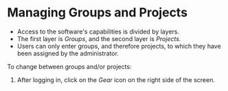 # Managing Groups and Projects

* Access to the software's capabilities is divided by layers.
* The first layer is _Groups_, and the second layer is _Projects._
* Users can only enter groups, and therefore projects, to which they have been assigned by the administrator. 

To change between groups and/or projects:

1. After logging in, click on the _Gear_ icon on the right side of the screen. 

